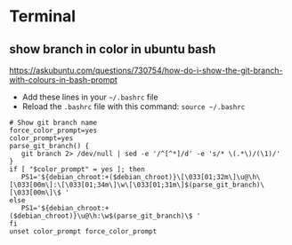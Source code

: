 # Terminal

## show branch in color in ubuntu bash
https://askubuntu.com/questions/730754/how-do-i-show-the-git-branch-with-colours-in-bash-prompt

- Add these lines in your `~/.bashrc` file
- Reload the `.bashrc` file with this command: `source ~/.bashrc`
```
# Show git branch name
force_color_prompt=yes
color_prompt=yes
parse_git_branch() {
   git branch 2> /dev/null | sed -e '/^[^*]/d' -e 's/* \(.*\)/(\1)/'
}
if [ "$color_prompt" = yes ]; then
   PS1='${debian_chroot:+($debian_chroot)}\[\033[01;32m\]\u@\h\[\033[00m\]:\[\033[01;34m\]\w\[\033[01;31m\]$(parse_git_branch)\[\033[00m\]\$ '
else
   PS1='${debian_chroot:+($debian_chroot)}\u@\h:\w$(parse_git_branch)\$ '
fi
unset color_prompt force_color_prompt
```
